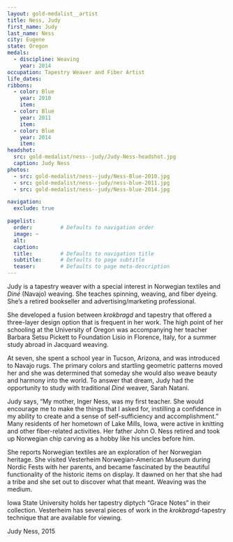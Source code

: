 ```yaml
---
layout: gold-medalist__artist
title: Ness, Judy
first_name: Judy
last_name: Ness
city: Eugene
state: Oregon
medals: 
  - discipline: Weaving
    year: 2014
occupation: Tapestry Weaver and Fiber Artist
life_dates: 
ribbons:
  - color: Blue
    year: 2010
    item: 
  - color: Blue
    year: 2011
    item: 
  - color: Blue
    year: 2014
    item: 
headshot:
  src: gold-medalist/ness--judy/Judy-Ness-headshot.jpg
  caption: Judy Ness
photos:
  - src: gold-medalist/ness--judy/Ness-Blue-2010.jpg
  - src: gold-medalist/ness--judy/ness-blue-2011.jpg
  - src: gold-medalist/ness--judy/Ness-blue-2014.jpg

navigation:
  exclude: true

pagelist:
  order:         # Defaults to navigation order  
  image: ~
  alt:
  caption:
  title:         # Defaults to navigation title
  subtitle:      # Defaults to page subtitle
  teaser:        # Defaults to page meta-description  
---
```

Judy is a tapestry weaver with a special interest in Norwegian textiles and _Diné_ (Navajo) weaving. She teaches spinning, weaving, and fiber dyeing. She’s a retired bookseller and advertising/marketing professional. 

She developed a fusion between _krokbragd_ and tapestry that offered a three-layer design option that is frequent in her work. The high point of her schooling at the University of Oregon was accompanying her teacher Barbara Setsu Pickett to Foundation Lisio in Florence, Italy, for a summer study abroad in Jacquard weaving. 

At seven, she spent a school year in Tucson, Arizona, and was introduced to Navajo rugs. The primary colors and startling geometric patterns moved her and she was determined that someday she would also weave beauty and harmony into the world. To answer that dream, Judy had the opportunity to study with traditional _Diné_ weaver, Sarah Natani.

Judy says, “My mother, Inger Ness, was my first teacher. She would encourage me to make the things that I asked for, instilling a confidence in my ability to create and a sense of self-sufficiency and accomplishment.” Many residents of her hometown of Lake Mills, Iowa, were active in knitting and other fiber-related activities. Her father John O. Ness retired and took up Norwegian chip carving as a hobby like his uncles before him. 

She reports Norwegian textiles are an exploration of her Norwegian heritage. She visited Vesterheim Norwegian-American Museum during Nordic Fests with her parents, and became fascinated by the beautiful functionality of the historic items on display. It dawned on her that she had a tribe and she set out to discover what that meant. Weaving was the medium.

Iowa State University holds her tapestry diptych “Grace Notes” in their collection. Vesterheim has several pieces of work in the _krokbragd_-tapestry technique that are available for viewing. 

Judy Ness, 2015